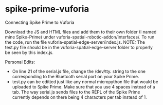 # spike-prime-vuforia
Connecting Spike Prime to Vuforia

Download the JS and HTML files and add them to their own folder (I named mine Spike-Prime) under vuforia-spatial-robotic-addon/interfaces/. To run the code, run the file vuforia-spatial-edge-server/index.js. NOTE: The test.py file should be in the vuforia-spatial-edge-server folder to properly be seen by this index.js.

Personal Edits:
* On line 21 of the serial.js file, change the /dev/tty. string to the one corresponding to the Bluetooth serial port on your Spike Prime.
* test.py can be editted just like any normal micropython file that would be uploaded to Spike Prime. Make sure that you use 4 spaces instead of a tab. The way serial.js sends files to the REPL of the Spike Prime currently depends on there being 4 characters per tab instead of 1.
